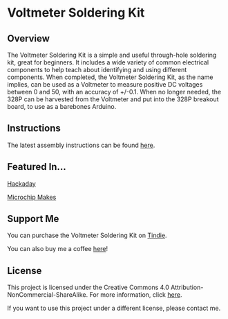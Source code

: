 # Voltmeter Soldering Kit

## Overview
The Voltmeter Soldering Kit is a simple and useful through-hole soldering kit, great for beginners. It includes a wide variety of common electrical components to help teach about identifying and using different components. When completed, the Voltmeter Soldering Kit, as the name implies, can be used as a Voltmeter to measure positive DC voltages between 0 and 50, with an accuracy of +/-0.1. When no longer needed, the 328P can be harvested from the Voltmeter and put into the 328P breakout board, to use as a barebones Arduino. 

## Instructions
The latest assembly instructions can be found [here](http://www.venatormfg.com/voltmeter-solder-kit-instructions.html).

## Featured In...
[Hackaday](https://hackaday.com/2020/09/26/soldering-practice-kit-remains-useful-after-completion/)

[Microchip Makes](https://www.instagram.com/p/CEpuBLDH5r5/)

## Support Me
You can purchase the Voltmeter Soldering Kit on [Tindie](https://www.tindie.com/products/jimheaney/voltmeter-soldering-kit/).

You can also buy me a coffee [here](https://www.buymeacoffee.com/jimheaney)!

## License
This project is licensed under the Creative Commons 4.0 Attribution-NonCommercial-ShareAlike. For more information, click [here](https://creativecommons.org/licenses/by-nc-sa/4.0/).

If you want to use this project under a different license, please contact me. 
